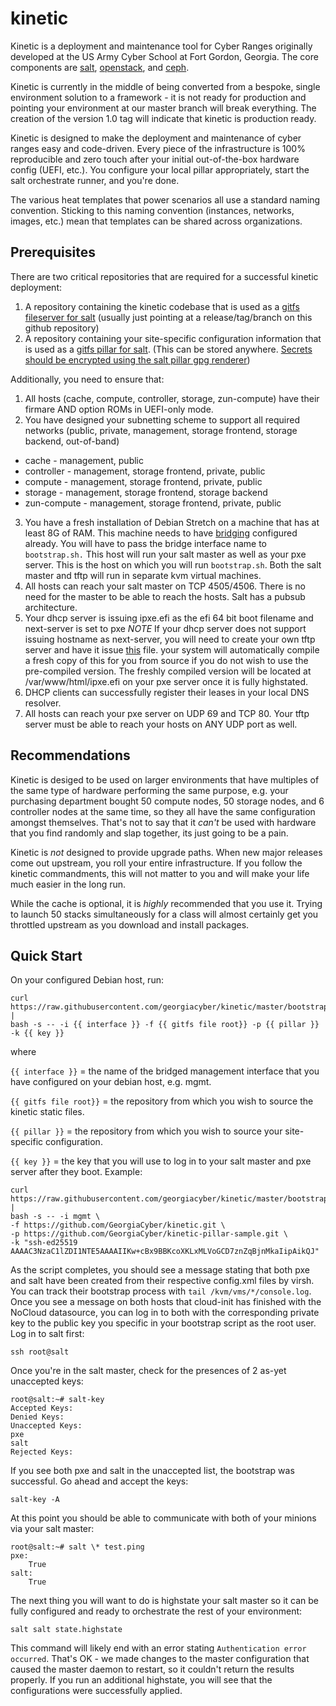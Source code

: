 # kinetic

Kinetic is a deployment and maintenance tool for Cyber Ranges originally developed at the US Army Cyber School at Fort Gordon, Georgia.  The core components are [salt](https://www.saltstack.com/), [openstack](https://www.openstack.org), and [ceph](https://ceph.com/).

Kinetic is currently in the middle of being converted from a bespoke, single environment solution to a framework - it is not ready for production and pointing your environment at our master branch will break
everything.  The creation of the version 1.0 tag will indicate that kinetic is production ready.

Kinetic is designed to make the deployment and maintenance of cyber ranges easy and code-driven.  Every piece of the infrastructure is 100% reproducible and zero touch after your initial 
out-of-the-box hardware config (UEFI, etc.).  You configure your local pillar appropriately, start the salt orchestrate runner, and you're done.

The various heat templates that power scenarios all use a standard naming convention.  Sticking to this naming convention (instances, networks, images, etc.) mean that templates can be
shared across organizations.

## Prerequisites

There are two critical repositories that are required for a successful kinetic deployment:

1. A repository containing the kinetic codebase that is used as a [gitfs fileserver for salt](https://docs.saltstack.com/en/latest/topics/tutorials/gitfs.html) (usually just pointing at a release/tag/branch on this github repository)
2. A repository containing your site-specific configuration information that is used as a [gitfs pillar for salt](https://docs.saltstack.com/en/latest/ref/pillar/all/salt.pillar.git_pillar.html#git-pillar-configuration). (This can be stored anywhere. [Secrets should be encrypted using the salt pillar gpg renderer](https://docs.saltstack.com/en/latest/ref/renderers/all/salt.renderers.gpg.html))

Additionally, you need to ensure that:

1. All hosts (cache, compute, controller, storage, zun-compute) have their firmare AND option ROMs in UEFI-only mode.
2. You have designed your subnetting scheme to support all required networks (public, private, management, storage frontend, storage backend, out-of-band)
  * cache - management, public
  * controller - management, storage frontend, private, public
  * compute - management, storage frontend, private, public
  * storage - management, storage frontend, storage backend
  * zun-compute - management, storage frontend, private, public
3. You have a fresh installation of Debian Stretch on a machine that has at least 8G of RAM.
This machine needs to have [bridging](https://www.cyberciti.biz/faq/how-to-configuring-bridging-in-debian-linux/) configured already.
You will have to pass the bridge interface name to ```bootstrap.sh.```
This host will run your salt master as well as your pxe server.
This is the host on which you will run ```bootstrap.sh```.
Both the salt master and tftp will run in separate kvm virtual machines.
4. All hosts can reach your salt master on TCP 4505/4506.  There is no need for the master to be able to reach the hosts.  Salt has a pubsub architecture.
5. Your dhcp server is issuing ipxe.efi as the efi 64 bit boot filename and next-server is set to pxe
*NOTE* If your dhcp server does not support issuing hostname as next-server,
you will need to create your own tftp server and have it issue [this](fixme) file.
your system will automatically compile a fresh copy of this for you from source if you do not wish to use the pre-compiled version.
The freshly compiled version will be located at /var/www/html/ipxe.efi on your pxe server once it is fully highstated.
6. DHCP clients can successfully register their leases in your local DNS resolver.
7. All hosts can reach your pxe server on UDP 69 and TCP 80.  Your tftp server must be able to reach your hosts on ANY UDP port as well.

## Recommendations

Kinetic is desiged to be used on larger environments that have multiples of the same type of hardware performing the same purpose, e.g. your purchasing department bought 50 compute nodes, 50 storage nodes, 
and 6 controller nodes at the same time, so they all have the same configuration amongst themselves.  That's not to say that it *can't* be used with hardware that you find randomly and slap together, its
just going to be a pain.

Kinetic is *not* designed to provide upgrade paths.  When new major releases come out upstream, you roll your entire infrastructure.  If you follow the kinetic commandments, this will not matter to you and
will make your life much easier in the long run.

While the cache is optional, it is *highly* recommended that you use it.  Trying to launch 50 stacks simultaneously for a class will almost certainly get you throttled upstream as you download and install packages.

## Quick Start

On your configured Debian host, run:
```
curl https://raw.githubusercontent.com/georgiacyber/kinetic/master/bootstrap/bootstrap.sh |  
bash -s -- -i {{ interface }} -f {{ gitfs file root}} -p {{ pillar }} -k {{ key }}
```

where

```{{ interface }}``` = the name of the bridged management interface that you have configured on your debian host, e.g. mgmt.

```{{ gitfs file root}}``` = the repository from which you wish to source the kinetic static files.

```{{ pillar }}``` = the repository from which you wish to source your site-specific configuration.

```{{ key }}``` = the key that you will use to log in to your salt master and pxe server after they boot.
Example:

```
curl https://raw.githubusercontent.com/georgiacyber/kinetic/master/bootstrap/bootstrap.sh |
bash -s -- -i mgmt \
-f https://github.com/GeorgiaCyber/kinetic.git \
-p https://github.com/GeorgiaCyber/kinetic-pillar-sample.git \
-k "ssh-ed25519 AAAAC3NzaC1lZDI1NTE5AAAAIIKw+cBx9BBKcoXKLxMLVoGCD7znZqBjnMkaIipAikQJ"
```

As the script completes, you should see a message stating that both pxe and salt have been created from their respective
config.xml files by virsh.  You can track their bootstrap process with ```tail /kvm/vms/*/console.log```.
Once you see a message on both hosts that cloud-init has finished with the NoCloud datasource, you can log in to
both with the corresponding private key to the public key you specific in your bootstrap script as the root user.
Log in to salt first:

```ssh root@salt```

Once you're in the salt master, check for the presences of 2 as-yet unaccepted keys:
```
root@salt:~# salt-key
Accepted Keys:
Denied Keys:
Unaccepted Keys:
pxe
salt
Rejected Keys:
```

If you see both pxe and salt in the unaccepted list, the bootstrap was successful.  Go ahead and accept the keys:
```
salt-key -A
```

At this point you should be able to communicate with both of your minions via your salt master:
```
root@salt:~# salt \* test.ping
pxe:
    True
salt:
    True
```

The next thing you will want to do is highstate your salt master so it can be fully configured and ready to orchestrate the rest of your environment:

```
salt salt state.highstate
```

This command will likely end with an error stating ```Authentication error occurred```.  That's OK - we made changes to the master configuration
that caused the master daemon to restart, so it couldn't return the results properly.  If you run an additional highstate, you will see that
the configurations were successfully applied.
